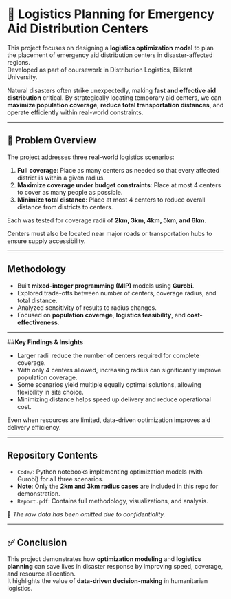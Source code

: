 # 🚨 Logistics Planning for Emergency Aid Distribution Centers

This project focuses on designing a **logistics optimization model** to plan the placement of emergency aid distribution centers in disaster-affected regions.  
Developed as part of coursework in Distribution Logistics, Bilkent University.

Natural disasters often strike unexpectedly, making **fast and effective aid distribution** critical. By strategically locating temporary aid centers, we can **maximize population coverage**, **reduce total transportation distances**, and operate efficiently within real-world constraints.

---

## 🧩 **Problem Overview**
The project addresses three real-world logistics scenarios:
1. **Full coverage**: Place as many centers as needed so that every affected district is within a given radius.
2. **Maximize coverage under budget constraints**: Place at most 4 centers to cover as many people as possible.
3. **Minimize total distance**: Place at most 4 centers to reduce overall distance from districts to centers.

Each was tested for coverage radii of **2km, 3km, 4km, 5km, and 6km**.

Centers must also be located near major roads or transportation hubs to ensure supply accessibility.

---

## **Methodology**
- Built **mixed-integer programming (MIP)** models using **Gurobi**.
- Explored trade-offs between number of centers, coverage radius, and total distance.
- Analyzed sensitivity of results to radius changes.
- Focused on **population coverage**, **logistics feasibility**, and **cost-effectiveness**.

---

##**Key Findings & Insights**
- Larger radii reduce the number of centers required for complete coverage.
- With only 4 centers allowed, increasing radius can significantly improve population coverage.
- Some scenarios yield multiple equally optimal solutions, allowing flexibility in site choice.
- Minimizing distance helps speed up delivery and reduce operational cost.

Even when resources are limited, data-driven optimization improves aid delivery efficiency.

---

## **Repository Contents**
- `Code/`: Python notebooks implementing optimization models (with Gurobi) for all three scenarios.
- **Note**: Only the **2km and 3km radius cases** are included in this repo for demonstration.
- `Report.pdf`:  Contains full methodology, visualizations, and analysis.

📌 *The raw data has been omitted due to confidentiality.*

---

## ✅ **Conclusion**
This project demonstrates how **optimization modeling** and **logistics planning** can save lives in disaster response by improving speed, coverage, and resource allocation.  
It highlights the value of **data-driven decision-making** in humanitarian logistics.


